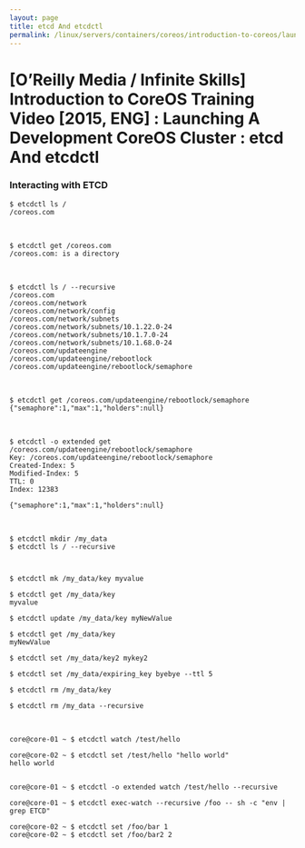 ```yaml
---
layout: page
title: etcd And etcdctl
permalink: /linux/servers/containers/coreos/introduction-to-coreos/launching-a-development-coreos-cluster/etcd_And_etcdctl/
---
```



# [O’Reilly Media / Infinite Skills] Introduction to CoreOS Training Video [2015, ENG] : Launching A Development CoreOS Cluster : etcd And etcdctl



### Interacting with ETCD


    $ etcdctl ls /
    /coreos.com

<br/>

    $ etcdctl get /coreos.com
    /coreos.com: is a directory

<br/>

    $ etcdctl ls / --recursive
    /coreos.com
    /coreos.com/network
    /coreos.com/network/config
    /coreos.com/network/subnets
    /coreos.com/network/subnets/10.1.22.0-24
    /coreos.com/network/subnets/10.1.7.0-24
    /coreos.com/network/subnets/10.1.68.0-24
    /coreos.com/updateengine
    /coreos.com/updateengine/rebootlock
    /coreos.com/updateengine/rebootlock/semaphore

<br/>

    $ etcdctl get /coreos.com/updateengine/rebootlock/semaphore
    {"semaphore":1,"max":1,"holders":null}

<br/>

    $ etcdctl -o extended get /coreos.com/updateengine/rebootlock/semaphore
    Key: /coreos.com/updateengine/rebootlock/semaphore
    Created-Index: 5
    Modified-Index: 5
    TTL: 0
    Index: 12383

    {"semaphore":1,"max":1,"holders":null}


<br/>

    $ etcdctl mkdir /my_data
    $ etcdctl ls / --recursive



    $ etcdctl mk /my_data/key myvalue

    $ etcdctl get /my_data/key       
    myvalue

    $ etcdctl update /my_data/key myNewValue

    $ etcdctl get /my_data/key
    myNewValue

    $ etcdctl set /my_data/key2 mykey2

    $ etcdctl set /my_data/expiring_key byebye --ttl 5

    $ etcdctl rm /my_data/key

    $ etcdctl rm /my_data --recursive

<br/>

    core@core-01 ~ $ etcdctl watch /test/hello

    core@core-02 ~ $ etcdctl set /test/hello "hello world"
    hello world


    core@core-01 ~ $ etcdctl -o extended watch /test/hello --recursive

    core@core-01 ~ $ etcdctl exec-watch --recursive /foo -- sh -c "env | grep ETCD"

    core@core-02 ~ $ etcdctl set /foo/bar 1
    core@core-02 ~ $ etcdctl set /foo/bar2 2
